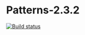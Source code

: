 # Patterns-2.3.2
[![Build status](https://ci.appveyor.com/api/projects/status/ahsijr23n2i938qr?svg=true)](https://ci.appveyor.com/project/iiigogor/patterns-2-3-2)
